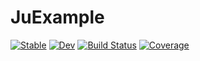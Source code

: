 # JuExample

[![Stable](https://img.shields.io/badge/docs-stable-blue.svg)](https://MegamindHenry.github.io/JuExample.jl/stable)
[![Dev](https://img.shields.io/badge/docs-dev-blue.svg)](https://MegamindHenry.github.io/JuExample.jl/dev)
[![Build Status](https://github.com/MegamindHenry/JuExample.jl/workflows/CI/badge.svg)](https://github.com/MegamindHenry/JuExample.jl/actions)
[![Coverage](https://codecov.io/gh/MegamindHenry/JuExample.jl/branch/master/graph/badge.svg)](https://codecov.io/gh/MegamindHenry/JuExample.jl)
